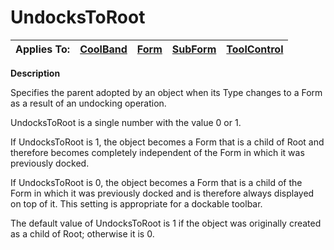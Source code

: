 




<h1 class="heading"><span class="name">UndocksToRoot</span></h1>

| Applies To: | [CoolBand](../a-z/coolband.md) | [Form](../a-z/form.md) | [SubForm](../a-z/subform.md) | [ToolControl](../a-z/toolcontrol.md) |
| --- | --- | --- | --- | ---  |


**Description**


Specifies the parent adopted by an object when its Type changes to a Form as a result of an undocking operation.


UndocksToRoot is a single number with the value 0 or 1.


If UndocksToRoot is 1, the object becomes a Form that is a child of Root and therefore becomes completely independent of the Form in which it was previously docked.


If UndocksToRoot is 0, the object becomes a Form that is a child of the Form in which it was previously docked and is therefore always displayed on top of it. This setting is appropriate for a dockable toolbar.


The default value of UndocksToRoot is 1 if the object was originally created as a child of Root; otherwise it is 0.



